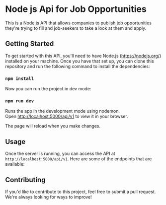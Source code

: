 # Node js Api for Job Opportunities

This is a Node.js API that allows companies to publish job opportunities they're trying to fill and job-seekers to take a look at them and apply.

## Getting Started

To get started with this API, you'll need to have Node.js  (https://nodejs.org/) installed on your machine. Once you have that set up, you can clone this repository and run the following command to install the dependencies:

### `npm install`

Now you can run the project in dev mode:

### `npm run dev`

Runs the app in the development mode using nodemon.\
Open [http://localhost:5000/api/v1](http://localhost:5000/api/v1) to view it in your browser.

The page will reload when you make changes.

## Usage

Once the server is running, you can access the API at `http://localhost:5000/api/v1`. Here are some of the endpoints that are available:

## Contributing

If you'd like to contribute to this project, feel free to submit a pull request. We're always looking for ways to improve!
